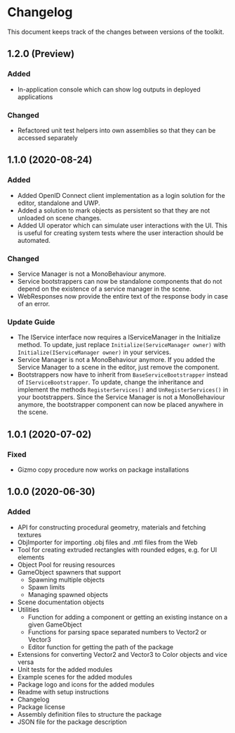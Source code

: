 # Changelog

This document keeps track of the changes between versions of the toolkit.

## 1.2.0 (Preview)

### Added
- In-application console which can show log outputs in deployed applications

### Changed
- Refactored unit test helpers into own assemblies so that they can be accessed separately

## 1.1.0 (2020-08-24)

### Added
- Added OpenID Connect client implementation as a login solution for the editor, standalone and UWP.
- Added a solution to mark objects as persistent so that they are not unloaded on scene changes.
- Added UI operator which can simulate user interactions with the UI.
  This is useful for creating system tests where the user interaction should be automated.

### Changed
- Service Manager is not a MonoBehaviour anymore.
- Service bootstrappers can now be standalone components that do not depend on the existence of a service manager in the scene.
- WebResponses now provide the entire text of the response body in case of an error.

### Update Guide
- The IService interface now requires a IServiceManager in the Initialize method.
  To update, just replace `Initialize(ServiceManager owner)` with `Initialize(IServiceManager owner)` in your services.
- Service Manager is not a MonoBehaviour anymore.
  If you added the Service Manager to a scene in the editor, just remove the component.
- Bootstrappers now have to inherit from `BaseServiceBootstrapper` instead of `IServiceBootstrapper`.
  To update, change the inheritance and implement the methods `RegisterServices()` and `UnRegisterServices()` in your bootstrappers.
  Since the Service Manager is not a MonoBehaviour anymore, the bootstrapper component can now be placed anywhere in the scene.

## 1.0.1 (2020-07-02)

### Fixed
- Gizmo copy procedure now works on package installations

## 1.0.0 (2020-06-30)

### Added
- API for constructing procedural geometry, materials and fetching textures
- ObjImporter for importing .obj files and .mtl files from the Web
- Tool for creating extruded rectangles with rounded edges, e.g. for UI elements
- Object Pool for reusing resources
- GameObject spawners that support
  - Spawning multiple objects
  - Spawn limits
  - Managing spawned objects
- Scene documentation objects
- Utilities
  - Function for adding a component or getting an existing instance on a given GameObject
  - Functions for parsing space separated numbers to Vector2 or Vector3
  - Editor function for getting the path of the package
- Extensions for converting Vector2 and Vector3 to Color objects and vice versa
- Unit tests for the added modules
- Example scenes for the added modules
- Package logo and icons for the added modules
- Readme with setup instructions
- Changelog
- Package license
- Assembly definition files to structure the package
- JSON file for the package description
